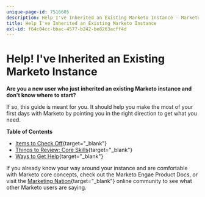 ```yaml
---
unique-page-id: 7516605
description: Help I've Inherited an Existing Marketo Instance - Marketo Docs - Product Documentation
title: Help I've Inherited an Existing Marketo Instance
exl-id: f64c04cc-bbac-4577-b242-be8263acff4d
---
```

# Help! I've Inherited an Existing Marketo Instance

**Are you a new user who just inherited an existing Marketo instance and don't know where to start?**

If so, this guide is meant for you. It should help you make the most of your first days with Marketo by pointing you in the right direction to get what you need.

**Table of Contents**

* [Items to Check Off](/help/marketo/getting-started/inheriting-a-marketo-instance/items-to-check-off.md){target="_blank"}
* [Things to Review: Core Skills](/help/marketo/getting-started/inheriting-a-marketo-instance/things-to-review-core-skills.md){target="_blank"}
* [Ways to Get Help](/help/marketo/getting-started/inheriting-a-marketo-instance/ways-to-get-help.md){target="_blank"}

If you already know your way around your instance and are comfortable with Marketo core concepts, check out the Marketo Engae Product Docs, or visit the [Marketing Nation](https://nation.marketo.com/){target="_blank"} online community to see what other Marketo users are saying.
